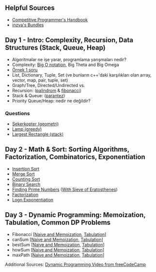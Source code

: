 ## Helpful Sources

- [Competitive Programmer's Handbook](https://github.com/pllk/cphb/blob/master/book.pdf)
- [inzva's Bundles](https://github.com/inzva/Algorithm-Program/tree/master/bundles)

## Day 1 - Intro: Complexity, Recursion, Data Structures (Stack, Queue, Heap)

- Algoritmalar ne işe yarar, programlama yarışmaları nedir?
- Complexity: [Big O notation](https://thatcomputerscientist.com/big-o-notation-explained-as-easily-as-possible), Big Theta and Big Omega
- [Örnek 1 soru](day1/example-indirim.cpp)
- List, Dictionary, Tuple, Set (ve bunların c++'daki karşılıkları olan array, vector, map, pair, tuple, set)
- Graph/Tree, Directed/Undirected vs.
- Recursion: ([palindrom](day1/recursion-palindrome.py) & [fibonacci](day1/recursion-fibonacci.py))
- Stack & Queue: ([parantez](day1/stack-parantheses.py))
- Priority Queue/Heap: nedir ne değildir?

### Questions

- [Şekerkopter (geometri)](day2/soru1-heli.py)
- [Lamp (greedy)](day2/soru2-lamp.py)
- [Largest Rectangle (stack)](day2/soru3-rectangle.py)
## Day 2 - Math & Sort: Sorting Algorithms, Factorization, Combinatorics, Exponentiation

- [Insertion Sort](day2/sort-insertion.py)
- [Merge Sort](day2/sort-merge.py)
- [Counting Sort](day2/sort-count.py)
- [Binary Search](day2/search-binary.py)
- [Finding Prime Numbers](day2/math-isPrime.py) ([With Sieve of Eratosthenes](day2/math-sieve.py))
- [Factorization](day2/math-factorization.py)
- [Logn Exponentiation](day2/math-exp.py)

## Day 3 - Dynamic Programming: Memoization, Tabulation, Common DP Problems

- Fibonacci [[Naive and Memoization](day3/memoization-fibonacci.py), [Tabulation](day3/tabulation-fibonacci.py)]
- canSum [[Naive and Memoization](day3/memoization-canSum.py), [Tabulation](day3/tabulation-canSum.py)]
- bestSum [[Naive and Memoization](day3/memoization-bestSum.py), [Tabulation](day3/tabulation-bestSum.py)]
- howSum [[Naive and Memoization](day3/memoization-howSum.py), [Tabulation](day3/tabulation-howSum.py)]
- maxPath [[Naive and Memoization](day3/memoization-maxPath.py), [Tabulation](day3/tabulation-maxPath.py)]

Additional Sources: [Dynamic Programming Video from freeCodeCamp](https://www.youtube.com/watch?v=oBt53YbR9Kk) 